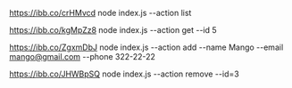 https://ibb.co/crHMvcd node index.js --action list

https://ibb.co/kgMpZz8 node index.js --action get --id 5

https://ibb.co/ZgxmDbJ node index.js --action add --name Mango --email mango@gmail.com --phone 322-22-22

https://ibb.co/JHWBpSQ node index.js --action remove --id=3
